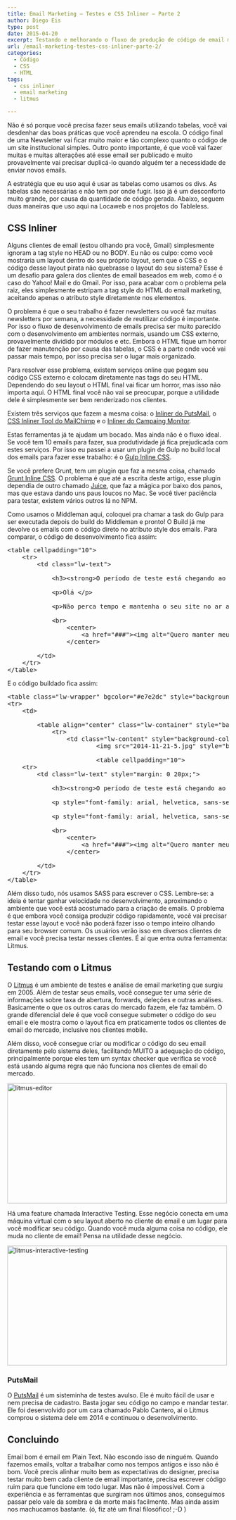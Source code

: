 ```yaml
---
title: Email Marketing – Testes e CSS Inliner – Parte 2
author: Diego Eis
type: post
date: 2015-04-20
excerpt: Testando e melhorando o fluxo de produção de código de email marketing.
url: /email-marketing-testes-css-inliner-parte-2/
categories:
  - Código
  - CSS
  - HTML
tags:
  - css inliner
  - email marketing
  - litmus

---
```

Não é só porque você precisa fazer seus emails utilizando tabelas, você vai desdenhar das boas práticas que você aprendeu na escola. O código final de uma Newsletter vai ficar muito maior e tão complexo quanto o código de um site institucional simples. Outro ponto importante, é que você vai fazer muitas e muitas alterações até esse email ser publicado e muito provavelmente vai precisar duplicá-lo quando alguém ter a necessidade de enviar novos emails.

A estratégia que eu uso aqui é usar as tabelas como usamos os divs. As tabelas são necessárias e não tem por onde fugir. Isso já é um desconforto muito grande, por causa da quantidade de código gerada. Abaixo, seguem duas maneiras que uso aqui na Locaweb e nos projetos do Tableless.

## CSS Inliner

Alguns clientes de email (estou olhando pra você, Gmail) simplesmente ignoram a tag style no HEAD ou no BODY. Eu não os culpo: como você mostraria um layout dentro do seu próprio layout, sem que o CSS e o código desse layout pirata não quebrasse o layout do seu sistema? Esse é um desafio para galera dos clientes de email baseados em web, como é o caso do Yahoo! Mail e do Gmail. Por isso, para acabar com o problema pela raiz, eles simplesmente estripam a tag style do HTML do email marketing, aceitando apenas o atributo style diretamente nos elementos.

O problema é que o seu trabalho é fazer newsletters ou você faz muitas newsletters por semana, a necessidade de reutilizar código é importante. Por isso o fluxo de desenvolvimento de emails precisa ser muito parecido com o desenvolvimento em ambientes normais, usando um CSS externo, provavelmente dividido por módulos e etc. Embora o HTML fique um horror de fazer manutenção por causa das tabelas, o CSS é a parte onde você vai passar mais tempo, por isso precisa ser o lugar mais organizado.

Para resolver esse problema, existem serviços online que pegam seu código CSS externo e colocam diretamente nas tags do seu HTML. Dependendo do seu layout o HTML final vai ficar um horror, mas isso não importa aqui. O HTML final você não vai se preocupar, porque a utilidade dele é simplesmente ser bem renderizado nos clientes.

Existem três serviços que fazem a mesma coisa: o [Inliner do PutsMail][1], o [CSS Inliner Tool do MailChimp][2] e o [Inliner do Campaing Monitor][3].

Estas ferramentas já te ajudam um bocado. Mas ainda não é o fluxo ideal. Se você tem 10 emails para fazer, sua produtividade já fica prejudicada com estes serviços. Por isso eu passei a usar um plugin de Gulp no build local dos emails para fazer esse trabalho: é o [Gulp Inline CSS][4].

Se você prefere Grunt, tem um plugin que faz a mesma coisa, chamado [Grunt Inline CSS][5]. O problema é que até a escrita deste artigo, esse plugin dependia de outro chamado [Juice][6], que faz a mágica por baixo dos panos, mas que estava dando uns paus loucos no Mac. Se você tiver paciência para testar, existem vários outros lá no NPM.

Como usamos o Middleman aqui, coloquei pra chamar a task do Gulp para ser executada depois do build do Middleman e pronto! O Build já me devolve os emails com o código direto no atributo style dos emails. Para comparar, o código de desenvolvimento fica assim:

<pre class="lang-html">&lt;table cellpadding="10"&gt;
    &lt;tr&gt;
        &lt;td class="lw-text"&gt;

            &lt;h3&gt;&lt;strong&gt;O per&iacute;odo de teste est&aacute; chegando ao fim!&lt;/strong&gt;&lt;/h3&gt;

            &lt;p&gt;Ol&aacute; &lt;/p&gt;

            &lt;p&gt;N&atilde;o perca tempo e mantenha o seu site no ar agora mesmo com 10% de desconto no primeiro m&ecirc;s. &lt;/p&gt;

            &lt;br&gt;
                &lt;center&gt;
                    &lt;a href="###"&gt;&lt;img alt="Quero manter meu site" src="2014-11-21-c.png"&gt;&lt;/a&gt;
                &lt;/center&gt;

        &lt;/td&gt;
    &lt;/tr&gt;
&lt;/table&gt;
</pre>

E o código buildado fica assim:

<pre class="lang-html">&lt;table class="lw-wrapper" bgcolor="#e7e2dc" style="background-color: #e7e2dc; font-family: arial, helvetica, sans-serif; padding: 20px; width: 100%;"&gt;
&lt;tr&gt;
    &lt;td&gt;

        &lt;table align="center" class="lw-container" style="background-color: #fff; border: none; border-collapse: collapse; margin: 0 auto; width: 630px;" bgcolor="#ffffff"&gt;
            &lt;tr&gt;
                &lt;td class="lw-content" style="background-color: #fff; margin: 0 auto; width: 630px;"&gt;
                        &lt;img src="2014-11-21-5.jpg" style="border: none; text-decoration: none;" width="630"&gt;

                        &lt;table cellpadding="10"&gt;
    &lt;tr&gt;
        &lt;td class="lw-text" style="margin: 0 20px;"&gt;

            &lt;h3&gt;&lt;strong&gt;O período de teste está chegando ao fim!&lt;/strong&gt;&lt;/h3&gt;

            &lt;p style="font-family: arial, helvetica, sans-serif; font-size: 14px;"&gt;Ol&#xE1; &lt;/p&gt;

            &lt;p style="font-family: arial, helvetica, sans-serif; font-size: 14px;"&gt;Não perca tempo e mantenha o seu site no ar agora mesmo com 10% de desconto no primeiro mês. &lt;/p&gt;

            &lt;br&gt;
                &lt;center&gt;
                    &lt;a href="###"&gt;&lt;img alt="Quero manter meu site" src="2014-11-21-c.png"&gt;&lt;/a&gt;
                &lt;/center&gt;

        &lt;/td&gt;
    &lt;/tr&gt;
&lt;/table&gt;
</pre>

Além disso tudo, nós usamos SASS para escrever o CSS. Lembre-se: a ideia é tentar ganhar velocidade no desenvolvimento, aproximando o ambiente que você está acostumado para a criação de emails. O problema é que embora você consiga produzir código rapidamente, você vai precisar testar esse layout e você não poderá fazer isso o tempo inteiro olhando para seu browser comum. Os usuários verão isso em diversos clientes de email e você precisa testar nesses clientes. É aí que entra outra ferramenta: Litmus.

## Testando com o Litmus

O [Litmus][7] é um ambiente de testes e análise de email marketing que surgiu em 2005. Além de testar seus emails, você consegue ter uma série de informações sobre taxa de abertura, forwards, deleções e outras análises. Basicamente o que os outros caras do mercado fazem, ele faz também. O grande diferencial dele é que você consegue submeter o código do seu email e ele mostra como o layout fica em praticamente todos os clientes de email do mercado, inclusive nos clientes mobile.

Além disso, você consegue criar ou modificar o código do seu email diretamente pelo sistema deles, facilitando MUITO a adequação do código, principalmente porque eles tem um syntax checker que verifica se você está usando alguma regra que não funciona nos clientes de email do mercado.

<img src="http://tableless.com.br/wp-content/uploads/2015/04/litmus-editor.jpg" alt="litmus-editor" width="500" height="273" class="alignnone size-full wp-image-48119" />

Há uma feature chamada Interactive Testing. Esse negócio conecta em uma máquina virtual com o seu layout aberto no cliente de email e um lugar para você modificar seu código. Quando você muda alguma coisa no código, ele muda no cliente de email! Pensa na utilidade desse negócio.

<img src="http://tableless.com.br/wp-content/uploads/2015/04/litmus-interactive-testing.jpg" alt="litmus-interactive-testing" width="500" height="272" class="alignnone size-full wp-image-48120" />

### PutsMail

O [PutsMail][8] é um sisteminha de testes avulso. Ele é muito fácil de usar e nem precisa de cadastro. Basta jogar seu código no campo e mandar testar. Ele foi desenvolvido por um cara chamado Pablo Cantero, aí o Litmus comprou o sistema dele em 2014 e continuou o desenvolvimento.

## Concluindo

Email bom é email em Plain Text. Não escondo isso de ninguém. Quando fazemos emails, voltar a trabalhar como nos tempos antigos e isso não é bom. Você precis alinhar muito bem as expectativas do designer, precisa testar muito bem cada cliente de email importante, precisa escrever código ruim para que funcione em todo lugar. Mas não é impossível. Com a experiência e as ferramentas que surgiram nos últimos anos, conseguimos passar pelo vale da sombra e da morte mais facilmente. Mas ainda assim nos machucamos bastante. (ó, fiz até um final filosófico! ;-D )

 [1]: https://putsmail.com/inliner
 [2]: http://templates.mailchimp.com/resources/inline-css/
 [3]: http://inliner.cm/
 [4]: https://www.npmjs.com/package/gulp-inline-css
 [5]: https://www.npmjs.com/package/grunt-inline-css
 [6]: https://www.npmjs.com/package/juice
 [7]: http://litmus.com/
 [8]: https://PutsMail.com/